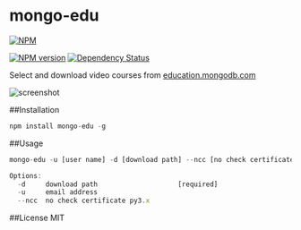 mongo-edu
=========

[![NPM](https://nodei.co/npm/mongo-edu.png?mini=true)](https://nodei.co/npm/mongo-edu/)

[![NPM version](https://badge.fury.io/js/mongo-edu.png)](http://badge.fury.io/js/mongo-edu)
[![Dependency Status](https://gemnasium.com/przemyslawpluta/mongo-edu.png)](https://gemnasium.com/przemyslawpluta/mongo-edu)

Select and download video courses from [education.mongodb.com](https://education.mongodb.com)

![screenshot](https://raw.github.com/przemyslawpluta/mongo-edu/gh-pages/images/me.gif)

##Installation

```js
npm install mongo-edu -g
```

##Usage

```js
mongo-edu -u [user name] -d [download path] --ncc [no check certificate]

Options:
  -d     download path                    [required]
  -u     email address
  --ncc  no check certificate py3.x
```

##License
MIT
